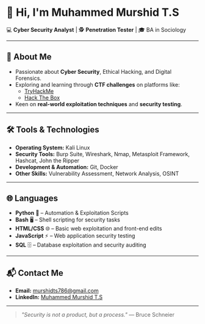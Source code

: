 # 👋 Hi, I'm Muhammed Murshid T.S

💻 **Cyber Security Analyst** | 🕵️ **Penetration Tester** | 🎓 BA in Sociology  

---

## 🚀 About Me
- Passionate about **Cyber Security**, Ethical Hacking, and Digital Forensics.
- Exploring and learning through **CTF challenges** on platforms like:
  - [TryHackMe](https://tryhackme.com)
  - [Hack The Box](https://www.hackthebox.com)
- Keen on **real-world exploitation techniques** and **security testing**.

---

## 🛠 Tools & Technologies
- **Operating System:** Kali Linux  
- **Security Tools:** Burp Suite, Wireshark, Nmap, Metasploit Framework, Hashcat, John the Ripper  
- **Development & Automation:** Git, Docker  
- **Other Skills:** Vulnerability Assessment, Network Analysis, OSINT  

---

## 🌐 Languages
- **Python** 🐍 – Automation & Exploitation Scripts  
- **Bash** 🖥 – Shell scripting for security tasks  
- **HTML/CSS** 🌐 – Basic web exploitation and front-end edits  
- **JavaScript** ⚡ – Web application security testing  
- **SQL** 🗄 – Database exploitation and security auditing  

---

## 📬 Contact Me
- **Email:** [murshidts786@gmail.com](mailto:murshidts786@gmail.com)  
- **LinkedIn:** [Muhammed Murshid T.S](www.linkedin.com/in/muhammedmurshidts)  

---

> _"Security is not a product, but a process."_ — Bruce Schneier
